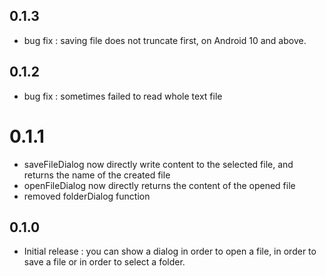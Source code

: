 ## 0.1.3

* bug fix : saving file does not truncate first, on Android 10 and above.

## 0.1.2

* bug fix : sometimes failed to read whole text file

# 0.1.1

* saveFileDialog now directly write content to the selected file, and returns the name of the created file
* openFileDialog now directly returns the content of the opened file
* removed folderDialog function

## 0.1.0

* Initial release : you can show a dialog in order to open a file, in order to save a file or in order to select a folder.